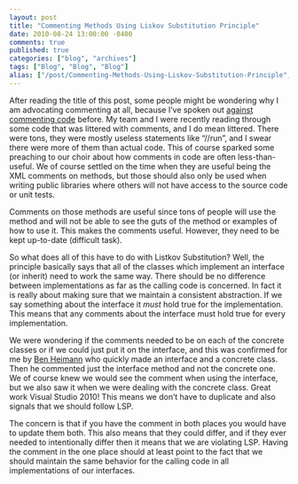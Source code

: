 ```yaml
---
layout: post
title: "Commenting Methods Using Liskov Substitution Principle"
date: 2010-08-24 13:00:00 -0400
comments: true
published: true
categories: ["blog", "archives"]
tags: ["Blog", "Blog", "Blog"]
alias: ["/post/Commenting-Methods-Using-Liskov-Substitution-Principle", "/post/commenting-methods-using-liskov-substitution-principle"]
---
```

<!-- more -->

<p>After reading the title of this post, some people might be wondering why I am advocating commenting at all, because I&rsquo;ve spoken out <a href="http://brendan.enrick.com/post/When-Should-You-Comment-Your-Code.aspx" target="_blank">against commenting code</a> before. My team and I were recently reading through some code that was littered with comments, and I do mean littered. There were tons, they were mostly useless statements like &ldquo;//run&rdquo;, and I swear there were more of them than actual code. This of course sparked some preaching to our choir about how comments in code are often less-than-useful. We of course settled on the time when they are useful being the XML comments on methods, but those should also only be used when writing public libraries where others will not have access to the source code or unit tests.</p>
<p>Comments on those methods are useful since tons of people will use the method and will not be able to see the guts of the method or examples of how to use it. This makes the comments useful. However, they need to be kept up-to-date (difficult task).</p>
<p>So what does all of this have to do with Listkov Substitution? Well, the principle basically says that all of the classes which implement an interface (or inherit) need to work the same way. There should be no difference between implementations as far as the calling code is concerned. In fact it is really about making sure that we maintain a consistent abstraction. If we say something about the interface it <em>must</em> hold true for the implementation. This means that any comments about the interface must hold true for every implementation.</p>
<p>We were wondering if the comments needed to be on each of the concrete classes or if we could just put it on the interface, and this was confirmed for me by <a href="http://benheimann.com/" target="_blank">Ben Heimann</a> who quickly made an interface and a concrete class. Then he commented just the interface method and not the concrete one. We of course knew we would see the comment when using the interface, but we also saw it when we were dealing with the concrete class. Great work Visual Studio 2010! This means we don&rsquo;t have to duplicate and also signals that we should follow LSP.</p>
<p>The concern is that if you have the comment in both places you would have to update them both. This also means that they could differ, and if they ever needed to intentionally differ then it means that we are violating LSP. Having the comment in the one place should at least point to the fact that we should maintain the same behavior for the calling code in all implementations of our interfaces.</p>
